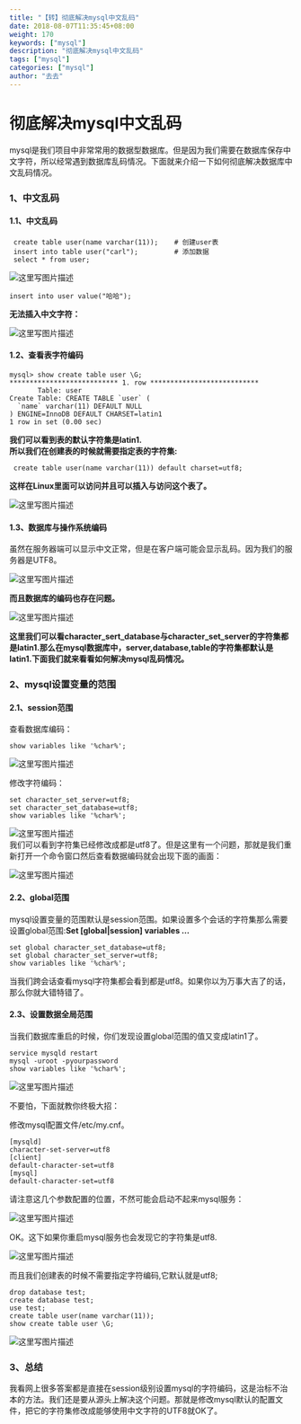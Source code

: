 ```yaml
---
title: "【转】彻底解决mysql中文乱码"
date: 2018-08-07T11:35:45+08:00
weight: 170
keywords: ["mysql"]
description: "彻底解决mysql中文乱码"
tags: ["mysql"]
categories: ["mysql"]
author: "去去"
---
```


彻底解决mysql中文乱码
=============

mysql是我们项目中非常常用的数据型数据库。但是因为我们需要在数据库保存中文字符，所以经常遇到数据库乱码情况。下面就来介绍一下如何彻底解决数据库中文乱码情况。

### **1、中文乱码**

#### **1.1、中文乱码**

     create table user(name varchar(11));    # 创建user表
     insert into table user("carl");         # 添加数据
     select * from user;

![这里写图片描述](https://img-blog.csdn.net/20170312150004135?watermark/2/text/aHR0cDovL2Jsb2cuY3Nkbi5uZXQvdTAxMjQxMDczMw==/font/5a6L5L2T/fontsize/400/fill/I0JBQkFCMA==/dissolve/70/gravity/SouthEast)

    insert into user value("哈哈");

**无法插入中文字符：**

![这里写图片描述](https://img-blog.csdn.net/20170312150059411?watermark/2/text/aHR0cDovL2Jsb2cuY3Nkbi5uZXQvdTAxMjQxMDczMw==/font/5a6L5L2T/fontsize/400/fill/I0JBQkFCMA==/dissolve/70/gravity/SouthEast)

#### **1.2、查看表字符编码**

    mysql> show create table user \G;
    *************************** 1. row ***************************
           Table: user
    Create Table: CREATE TABLE `user` (
      `name` varchar(11) DEFAULT NULL
    ) ENGINE=InnoDB DEFAULT CHARSET=latin1
    1 row in set (0.00 sec)

**我们可以看到表的默认字符集是latin1.**  
**所以我们在创建表的时候就需要指定表的字符集:**

     create table user(name varchar(11)) default charset=utf8; 

**这样在Linux里面可以访问并且可以插入与访问这个表了。**

![这里写图片描述](https://img-blog.csdn.net/20170312151820544?watermark/2/text/aHR0cDovL2Jsb2cuY3Nkbi5uZXQvdTAxMjQxMDczMw==/font/5a6L5L2T/fontsize/400/fill/I0JBQkFCMA==/dissolve/70/gravity/SouthEast)

#### **1.3、数据库与操作系统编码**

虽然在服务器端可以显示中文正常，但是在客户端可能会显示乱码。因为我们的服务器是UTF8。

![这里写图片描述](https://img-blog.csdn.net/20170312152019411?watermark/2/text/aHR0cDovL2Jsb2cuY3Nkbi5uZXQvdTAxMjQxMDczMw==/font/5a6L5L2T/fontsize/400/fill/I0JBQkFCMA==/dissolve/70/gravity/SouthEast)

**而且数据库的编码也存在问题。**

![这里写图片描述](https://img-blog.csdn.net/20170312152204299?watermark/2/text/aHR0cDovL2Jsb2cuY3Nkbi5uZXQvdTAxMjQxMDczMw==/font/5a6L5L2T/fontsize/400/fill/I0JBQkFCMA==/dissolve/70/gravity/SouthEast)

**这里我们可以看character\_sert\_database与character\_set\_server的字符集都是latin1.那么在mysql数据库中，server,database,table的字符集都默认是latin1.下面我们就来看看如何解决mysql乱码情况。**

### **2、mysql设置变量的范围**

#### **2.1、session范围**

查看数据库编码：

    show variables like '%char%';

![这里写图片描述](https://img-blog.csdn.net/20170312153042389?watermark/2/text/aHR0cDovL2Jsb2cuY3Nkbi5uZXQvdTAxMjQxMDczMw==/font/5a6L5L2T/fontsize/400/fill/I0JBQkFCMA==/dissolve/70/gravity/SouthEast)

修改字符编码：

    set character_set_server=utf8;
    set character_set_database=utf8;
    show variables like '%char%';

![这里写图片描述](https://img-blog.csdn.net/20170312153312892?watermark/2/text/aHR0cDovL2Jsb2cuY3Nkbi5uZXQvdTAxMjQxMDczMw==/font/5a6L5L2T/fontsize/400/fill/I0JBQkFCMA==/dissolve/70/gravity/SouthEast)  
我们可以看到字符集已经修改成都是utf8了。但是这里有一个问题，那就是我们重新打开一个命令窗口然后查看数据编码就会出现下面的画面：

![这里写图片描述](https://img-blog.csdn.net/20170312153601693?watermark/2/text/aHR0cDovL2Jsb2cuY3Nkbi5uZXQvdTAxMjQxMDczMw==/font/5a6L5L2T/fontsize/400/fill/I0JBQkFCMA==/dissolve/70/gravity/SouthEast)

#### **2.2、global范围**

mysql设置变量的范围默认是session范围。如果设置多个会话的字符集那么需要设置global范围:**Set \[global|session\] variables …**

    set global character_set_database=utf8;
    set global character_set_server=utf8;
    show variables like '%char%';

当我们跨会话查看mysql字符集都会看到都是utf8。如果你以为万事大吉了的话，那么你就大错特错了。

#### **2.3、设置数据全局范围**

当我们数据库重启的时候，你们发现设置global范围的值又变成latin1了。

    service mysqld restart
    mysql -uroot -pyourpassword
    show variables like '%char%';

![这里写图片描述](https://img-blog.csdn.net/20170312154546628?watermark/2/text/aHR0cDovL2Jsb2cuY3Nkbi5uZXQvdTAxMjQxMDczMw==/font/5a6L5L2T/fontsize/400/fill/I0JBQkFCMA==/dissolve/70/gravity/SouthEast)

不要怕，下面就教你终极大招：

修改mysql配置文件/etc/my.cnf。

    [mysqld]
    character-set-server=utf8 
    [client]
    default-character-set=utf8 
    [mysql]
    default-character-set=utf8

请注意这几个参数配置的位置，不然可能会启动不起来mysql服务：

![这里写图片描述](https://img-blog.csdn.net/20170312160537963?watermark/2/text/aHR0cDovL2Jsb2cuY3Nkbi5uZXQvdTAxMjQxMDczMw==/font/5a6L5L2T/fontsize/400/fill/I0JBQkFCMA==/dissolve/70/gravity/SouthEast)

OK。这下如果你重启mysql服务也会发现它的字符集是utf8.

![这里写图片描述](https://img-blog.csdn.net/20170312161517748?watermark/2/text/aHR0cDovL2Jsb2cuY3Nkbi5uZXQvdTAxMjQxMDczMw==/font/5a6L5L2T/fontsize/400/fill/I0JBQkFCMA==/dissolve/70/gravity/SouthEast)

而且我们创建表的时候不需要指定字符编码,它默认就是utf8;

    drop database test;
    create database test;
    use test;
    create table user(name varchar(11));
    show create table user \G;

![这里写图片描述](https://img-blog.csdn.net/20170312161546359?watermark/2/text/aHR0cDovL2Jsb2cuY3Nkbi5uZXQvdTAxMjQxMDczMw==/font/5a6L5L2T/fontsize/400/fill/I0JBQkFCMA==/dissolve/70/gravity/SouthEast)

### **3、总结**

我看网上很多答案都是直接在session级别设置mysql的字符编码，这是治标不治本的方法。我们还是要从源头上解决这个问题。那就是修改mysql默认的配置文件，把它的字符集修改成能够使用中文字符的UTF8就OK了。

